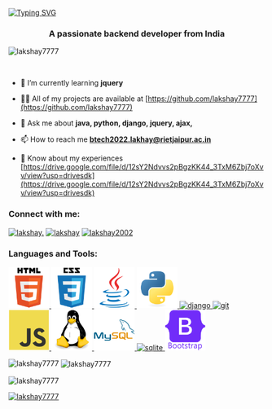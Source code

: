 <a href="https://git.io/typing-svg"><img class="multicolortext" src="https://readme-typing-svg.herokuapp.com?font=baloo+paaji+2&weight=500&size=36&pause=1000&color=BFF71A&background=FF2E0700&width=690&height=52&lines=Hi+%F0%9F%91%8B%2C+I'm+Lakshay" alt="Typing SVG" /></a>

<h3 align="center">A passionate backend developer from India</h3>

<p align="left"> <img src="https://komarev.com/ghpvc/?username=lakshay7777&label=Profile%20views&color=0e75b6&style=flat" alt="lakshay7777" /> </p>



<p align="left"> <a href="https://twitter.com/" target="blank"><img src="https://img.shields.io/twitter/follow/?logo=twitter&style=for-the-badge" alt="" /></a> </p>

- 🌱 I’m currently learning **jquery**

- 👨‍💻 All of my projects are available at [https://github.com/lakshay7777](https://github.com/lakshay7777)

- 💬 Ask me about **java, python, django, jquery, ajax,**

- 📫 How to reach me **btech2022.lakhay@rietjaipur.ac.in**

- 📄 Know about my experiences [https://drive.google.com/file/d/12sY2Ndvvs2pBgzKK44_3TxM6Zbj7oXvv/view?usp=drivesdk](https://drive.google.com/file/d/12sY2Ndvvs2pBgzKK44_3TxM6Zbj7oXvv/view?usp=drivesdk)

<h3 align="left">Connect with me:</h3>
<p align="left">
<a href="https://linkedin.com/in/lakshay." target="blank"><img align="center" src="https://raw.githubusercontent.com/rahuldkjain/github-profile-readme-generator/master/src/images/icons/Social/linked-in-alt.svg" alt="lakshay." height="60" width="80" /></a>
<a href="https://www.hackerrank.com/lakshay" target="blank"><img align="center" src="https://raw.githubusercontent.com/rahuldkjain/github-profile-readme-generator/master/src/images/icons/Social/hackerrank.svg" alt="lakshay" height="60" width="80" /></a>
<a href="https://www.leetcode.com/lakshay2002" target="blank"><img align="center" src="https://raw.githubusercontent.com/rahuldkjain/github-profile-readme-generator/master/src/images/icons/Social/leet-code.svg" alt="lakshay2002" height="60" width="80" /></a>
</p>

<h3 align="left">Languages and Tools:</h3>
<p align="left"><a href="https://www.w3.org/html/" target="_blank" rel="noreferrer"> <img src="https://raw.githubusercontent.com/devicons/devicon/master/icons/html5/html5-original-wordmark.svg" alt="html5" width="80" height="80"/> </a><a href="https://www.w3schools.com/css/" target="_blank" rel="noreferrer"> <img src="https://raw.githubusercontent.com/devicons/devicon/master/icons/css3/css3-original-wordmark.svg" alt="css3" width="80" height="80"/> </a><a href="https://www.java.com" target="_blank" rel="noreferrer"> <img src="https://raw.githubusercontent.com/devicons/devicon/master/icons/java/java-original.svg" alt="java" width="80" height="80"/> </a> <a href="https://www.python.org" target="_blank" rel="noreferrer"> <img src="https://raw.githubusercontent.com/devicons/devicon/master/icons/python/python-original.svg" alt="python" width="80" height="80"/> </a> <a href="https://www.djangoproject.com/" target="_blank" rel="noreferrer"> <img src="https://cdn.worldvectorlogo.com/logos/django.svg" alt="django" width="80" height="80"/> </a> <a href="https://git-scm.com/" target="_blank" rel="noreferrer"> <img src="https://www.vectorlogo.zone/logos/git-scm/git-scm-icon.svg" alt="git" width="80" height="80"/> </a>  <a href="https://developer.mozilla.org/en-US/docs/Web/JavaScript" target="_blank" rel="noreferrer"> <img src="https://raw.githubusercontent.com/devicons/devicon/master/icons/javascript/javascript-original.svg" alt="javascript" width="80" height="80"/> </a> <a href="https://www.linux.org/" target="_blank" rel="noreferrer"> <img src="https://raw.githubusercontent.com/devicons/devicon/master/icons/linux/linux-original.svg" alt="linux" width="80" height="80"/> </a> <a href="https://www.mysql.com/" target="_blank" rel="noreferrer"> <img src="https://raw.githubusercontent.com/devicons/devicon/master/icons/mysql/mysql-original-wordmark.svg" alt="mysql" width="80" height="80"/> </a> <a href="https://www.sqlite.org/" target="_blank" rel="noreferrer"> <img src="https://www.vectorlogo.zone/logos/sqlite/sqlite-icon.svg" alt="sqlite" width="80" height="80"/> </a> <a href="https://getbootstrap.com" target="_blank" rel="noreferrer"> <img src="https://raw.githubusercontent.com/devicons/devicon/master/icons/bootstrap/bootstrap-plain-wordmark.svg" alt="bootstrap" width="80" height="80"/> </a> </p>

<p><img align="left" src="https://github-readme-stats.vercel.app/api/top-langs?username=lakshay7777&show_icons=true&locale=en&layout=compact" alt="lakshay7777" /></p>


<p>&nbsp;<img align="center" src="https://github-readme-stats.vercel.app/api?username=lakshay7777&show_icons=true&locale=en" alt="lakshay7777" /></p>

<p><img align="center" src="https://github-readme-streak-stats.herokuapp.com/?user=lakshay7777&" alt="lakshay7777" /></p>
<p align="left"> <a href="https://github.com/ryo-ma/github-profile-trophy"><img src="https://github-profile-trophy.vercel.app/?username=lakshay7777" alt="lakshay7777" /></a> </p>
